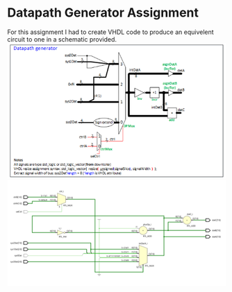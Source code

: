 # Datapath Generator Assignment

For this assignment I had to create VHDL code to produce an equivelent circuit to one in a schematic provided.
![Provided Schematic](images/datapathGenerator_FP.png)
![My Schematic](images/datapath-generator-schematic.png)
